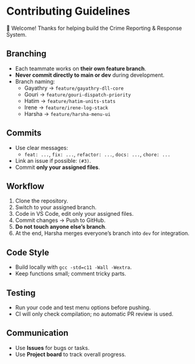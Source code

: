 # Contributing Guidelines

👋 Welcome! Thanks for helping build the Crime Reporting & Response System.

## Branching
- Each teammate works on **their own feature branch**.  
- **Never commit directly to main or dev** during development.
- Branch naming:
  - Gayathry → `feature/gayathry-dll-core`
  - Gouri → `feature/gouri-dispatch-priority`
  - Hatim → `feature/hatim-units-stats`
  - Irene → `feature/irene-log-stack`
  - Harsha → `feature/harsha-menu-ui`

## Commits
- Use clear messages:  
  - `feat: ...`, `fix: ...`, `refactor: ...`, `docs: ...`, `chore: ...`  
- Link an issue if possible: `(#3)`.  
- Commit **only your assigned files**.

## Workflow
1. Clone the repository.
2. Switch to your assigned branch.
3. Code in VS Code, edit only your assigned files.
4. Commit changes → Push to GitHub.
5. **Do not touch anyone else’s branch**.
6. At the end, Harsha merges everyone’s branch into `dev` for integration.

## Code Style
- Build locally with `gcc -std=c11 -Wall -Wextra`.
- Keep functions small; comment tricky parts.

## Testing
- Run your code and test menu options before pushing.
- CI will only check compilation; no automatic PR review is used.

## Communication
- Use **Issues** for bugs or tasks.
- Use **Project board** to track overall progress.
